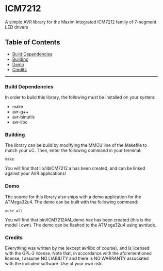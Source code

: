 # ICM7212

A simple AVR library for the Maxim Integrated ICM7212 family of 7-segment LED drivers

## Table of Contents
 - [Build Dependencies](#build-dependencies)
 - [Building](#building)
 - [Demo](#demo)
 - [Credits](#credits)

---

### Build Dependencies

In order to build this library, the following must be installed on your system:

 - make
 - avr-g++
 - avr-binutils
 - avr-libc

### Building

The library can be build by modifying the MMCU line of the Makefile to match your uC. Then, enter the following command in your terminal:

`make`

You will find that lib/libICM7212.a has been created, and can be linked against your AVR applications!

### Demo

The source for this library also ships with a demo application for the ATMega32u4. The demo can be built with the following command:

`make all`

You will find that bin/ICM7212AM_demo.hex has been created (this is the model I own). The demo can be flashed to the ATMega32u4 using avrdude.

### Credits

Everything was written by me (except avrlibc of course), and is licensed with the GPL-2 license. Note that, in accordance with the aforementioned license, I assume NO LIABILITY and there is NO WARRANTY associated with the included software. Use at your own risk.